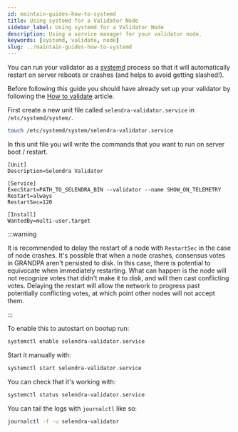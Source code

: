 ```yaml
---
id: maintain-guides-how-to-systemd
title: Using systemd for a Validator Node
sidebar_label: Using systemd for a Validator Node
description: Using a service manager for your validator node.
keywords: [systemd, validate, node]
slug: ../maintain-guides-how-to-systemd
---
```


You can run your validator as a [systemd](https://en.wikipedia.org/wiki/Systemd) process so that it
will automatically restart on server reboots or crashes (and helps to avoid getting slashed!).

Before following this guide you should have already set up your validator by following the
[How to validate](../learn/learn-validator.md) article.

First create a new unit file called `selendra-validator.service` in `/etc/systemd/system/`.

```bash
touch /etc/systemd/system/selendra-validator.service
```

In this unit file you will write the commands that you want to run on server boot / restart.

```
[Unit]
Description=Selendra Validator

[Service]
ExecStart=PATH_TO_SELENDRA_BIN --validator --name SHOW_ON_TELEMETRY
Restart=always
RestartSec=120

[Install]
WantedBy=multi-user.target
```

:::warning

It is recommended to delay the restart of a node with `RestartSec` in the case of node crashes. It's
possible that when a node crashes, consensus votes in GRANDPA aren't persisted to disk. In this
case, there is potential to equivocate when immediately restarting. What can happen is the node will
not recognize votes that didn't make it to disk, and will then cast conflicting votes. Delaying the
restart will allow the network to progress past potentially conflicting votes, at which point other
nodes will not accept them.

:::

To enable this to autostart on bootup run:

```bash
systemctl enable selendra-validator.service
```

Start it manually with:

```bash
systemctl start selendra-validator.service
```

You can check that it's working with:

```bash
systemctl status selendra-validator.service
```

You can tail the logs with `journalctl` like so:

```bash
journalctl -f -u selendra-validator
```
